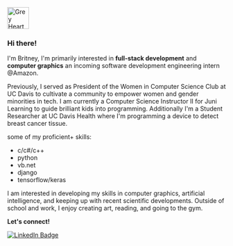 <img src="https://raw.githubusercontent.com/Tarikul-Islam-Anik/Animated-Fluent-Emojis/master/Emojis/Smilies/Grey%20Heart.png" alt="Grey Heart" width="50" height="50" />

### Hi there!
I'm Britney, I'm primarily interested in **full-stack development** and **computer graphics** an incoming software development engineering intern @Amazon.

Previously, I served as President of the Women in Computer Science Club at UC Davis to cultivate a community to empower women and gender minorities in tech. I am currently a Computer Science Instructor II for Juni Learning to guide brilliant kids into programming. Additionally I'm a Student Researcher at UC Davis Health where I'm programming a device to detect breast cancer tissue.

some of my proficient+ skills:
* c/c#/c++
* python
* vb.net
* django
* tensorflow/keras

I am interested in developing my skills in computer graphics, artificial intelligence, and keeping up with recent scientific developments. Outside of school and work, I enjoy creating art, reading, and going to the gym.

**Let's connect!**

<div id="badges">
  <a href="https://www.linkedin.com/in/britneydunguyen">
    <img src="https://img.shields.io/badge/LinkedIn-blue?style=for-the-badge&logo=linkedin&logoColor=white" alt="LinkedIn Badge"/>
  </a>
</div>

<!--
### this week I spent my time on
![bri's GitHub stats](https://github-readme-stats.vercel.app/api?username=bdunguyen&show_icons=true&theme=dracula)

Here are some ideas to get you started:

- 🔭 I’m currently working on ...
- 🌱 I’m currently learning ...
- 👯 I’m looking to collaborate on ...
- 🤔 I’m looking for help with ...
- 💬 Ask me about ...
- 📫 How to reach me: ...
- 😄 Pronouns: ...
- ⚡ Fun fact: ...
-->
